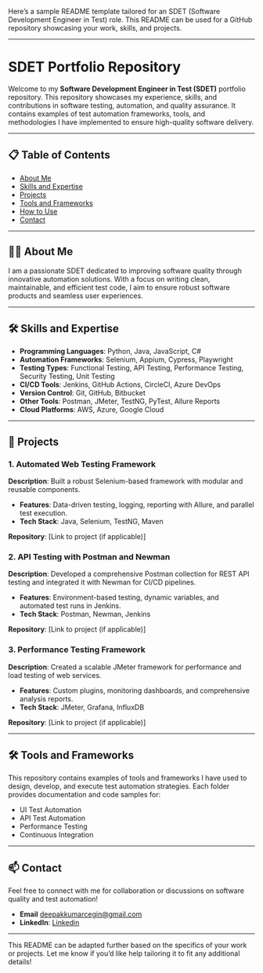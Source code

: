 Here’s a sample README template tailored for an SDET (Software Development Engineer in Test) role. This README can be used for a GitHub repository showcasing your work, skills, and projects.

---

# SDET Portfolio Repository  

Welcome to my **Software Development Engineer in Test (SDET)** portfolio repository. This repository showcases my experience, skills, and contributions in software testing, automation, and quality assurance. It contains examples of test automation frameworks, tools, and methodologies I have implemented to ensure high-quality software delivery.

---

## 📋 Table of Contents  
- [About Me](#about-me)  
- [Skills and Expertise](#skills-and-expertise)  
- [Projects](#projects)  
- [Tools and Frameworks](#tools-and-frameworks)  
- [How to Use](#how-to-use)  
- [Contact](#contact)  

---

## 👩‍💻 About Me  

I am a passionate SDET dedicated to improving software quality through innovative automation solutions. With a focus on writing clean, maintainable, and efficient test code, I aim to ensure robust software products and seamless user experiences.  

---

## 🛠️ Skills and Expertise  

- **Programming Languages**: Python, Java, JavaScript, C#  
- **Automation Frameworks**: Selenium, Appium, Cypress, Playwright  
- **Testing Types**: Functional Testing, API Testing, Performance Testing, Security Testing, Unit Testing  
- **CI/CD Tools**: Jenkins, GitHub Actions, CircleCI, Azure DevOps  
- **Version Control**: Git, GitHub, Bitbucket  
- **Other Tools**: Postman, JMeter, TestNG, PyTest, Allure Reports  
- **Cloud Platforms**: AWS, Azure, Google Cloud  

---

## 🌟 Projects  

### 1. **Automated Web Testing Framework**  
**Description**: Built a robust Selenium-based framework with modular and reusable components.  
- **Features**: Data-driven testing, logging, reporting with Allure, and parallel test execution.  
- **Tech Stack**: Java, Selenium, TestNG, Maven  

**Repository**: [Link to project (if applicable)]  

### 2. **API Testing with Postman and Newman**  
**Description**: Developed a comprehensive Postman collection for REST API testing and integrated it with Newman for CI/CD pipelines.  
- **Features**: Environment-based testing, dynamic variables, and automated test runs in Jenkins.  
- **Tech Stack**: Postman, Newman, Jenkins  

**Repository**: [Link to project (if applicable)]  

### 3. **Performance Testing Framework**  
**Description**: Created a scalable JMeter framework for performance and load testing of web services.  
- **Features**: Custom plugins, monitoring dashboards, and comprehensive analysis reports.  
- **Tech Stack**: JMeter, Grafana, InfluxDB  

**Repository**: [Link to project (if applicable)]  

---

## 🛠️ Tools and Frameworks  

This repository contains examples of tools and frameworks I have used to design, develop, and execute test automation strategies. Each folder provides documentation and code samples for:  
- UI Test Automation  
- API Test Automation  
- Performance Testing  
- Continuous Integration  

---

## 📫 Contact  

Feel free to connect with me for collaboration or discussions on software quality and test automation!  

- **Email**  deepakkumarcegin@gmail.com
- **LinkedIn**:  [Linkedin](https://www.linkedin.com/in/deepak-kumar-sdet)

---

This README can be adapted further based on the specifics of your work or projects. Let me know if you’d like help tailoring it to fit any additional details!
